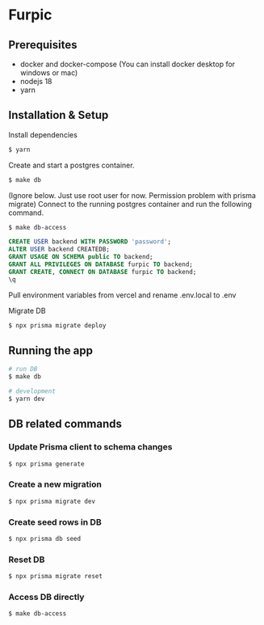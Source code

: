 # Furpic

## Prerequisites

- docker and docker-compose (You can install docker desktop for windows or mac)
- nodejs 18
- yarn

## Installation & Setup

Install dependencies

```bash
$ yarn
```

Create and start a postgres container.

```bash
$ make db
```

(Ignore below. Just use root user for now. Permission problem with prisma migrate)
Connect to the running postgres container and run the following command.

```bash
$ make db-access
```

```sql
CREATE USER backend WITH PASSWORD 'password';
ALTER USER backend CREATEDB;
GRANT USAGE ON SCHEMA public TO backend;
GRANT ALL PRIVILEGES ON DATABASE furpic TO backend;
GRANT CREATE, CONNECT ON DATABASE furpic TO backend;
\q
```

Pull environment variables from vercel and rename .env.local to .env

Migrate DB

```bash
$ npx prisma migrate deploy
```

## Running the app

```bash
# run DB
$ make db

# development
$ yarn dev
```

## DB related commands

### Update Prisma client to schema changes

```bash
$ npx prisma generate
```

### Create a new migration

```bash
$ npx prisma migrate dev
```

### Create seed rows in DB

```bash
$ npx prisma db seed
```

### Reset DB

```bash
$ npx prisma migrate reset
```

### Access DB directly

```bash
$ make db-access
```
